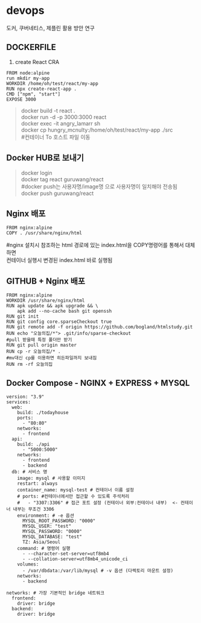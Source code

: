 # devops
도커, 쿠버네티스, 제플린 활용 방안 연구  

## DOCKERFILE
1. create React CRA  
```
FROM node:alpine  
run mkdir my-app  
WORKDIR /home/oh/test/react/my-app  
RUN npx create-react-app .  
CMD ["npm", "start"]  
EXPOSE 3000  
```
> docker build -t react .  
> docker run -d -p 3000:3000 react  
> docker exec -it angry_lamarr sh  
> docker cp hungry_mcnulty:/home/oh/test/react/my-app ./src  
#컨테이너 To 호스트 파일 이동

## Docker HUB로 보내기
> docker login  
> docker tag react guruwang/react  
#docker push는 사용자명/image명 으로 사용자명이 일치해야 전송됨  
> docker push guruwang/react  

## Nginx 배포
```
FROM nginx:alpine
COPY . /usr/share/nginx/html
```
#nginx 설치시 참조하는 html 경로에 있는 index.html을 COPY명령어를 통해서 대체하면  
컨테이너 실행시 변경된 index.html 바로 실행됨  

## GITHUB + Nginx 배포  
```
FROM nginx:alpine  
WORKDIR /usr/share/nginx/html  
RUN apk update && apk upgrade && \  
    apk add --no-cache bash git openssh  
RUN git init  
RUN git config core.sparseCheckout true  
RUN git remote add -f origin https://github.com/bogland/htmlstudy.git  
RUN echo "오늘의집/*"> .git/info/sparse-checkout  
#pull 받을때 특정 폴더만 받기  
RUN git pull origin master  
RUN cp -r 오늘의집/* .  
#mv대신 cp를 이용하면 히든파일까지 보내짐  
RUN rm -rf 오늘의집  
```

## Docker Compose - NGINX + EXPRESS +  MYSQL  
```
version: "3.9"
services:
  web:
    build: ./todayhouse
    ports:
      - "80:80"
    networks:
      - frontend
  api:
    build: ./api
      - "5000:5000"
    networks:
      - frontend
      - backend
  db: # 서비스 명
    image: mysql # 사용할 이미지
    restart: always
    container_name: mysql-test # 컨테이너 이름 설정
    # ports: #컨테이너에서만 접근할 수 있도록 주석처리
    #   - "3307:3306" # 접근 포트 설정 (컨테이너 외부:컨테이너 내부)  <- 컨테이너 내부는 무조건 3306
    environment: # -e 옵션
      MYSQL_ROOT_PASSWORD: "0000"
      MYSQL_USER: "test"
      MYSQL_PASSWORD: "0000"
      MYSQL_DATABASE: "test" 
      TZ: Asia/Seoul
    command: # 명령어 실행
      - --character-set-server=utf8mb4
      - --collation-server=utf8mb4_unicode_ci
    volumes:
      - /var/dbdata:/var/lib/mysql # -v 옵션 (다렉토리 마운트 설정)
    networks:
      - backend

networks: # 가장 기본적인 bridge 네트워크
  frontend:
    driver: bridge
  backend:
    driver: bridge
```

